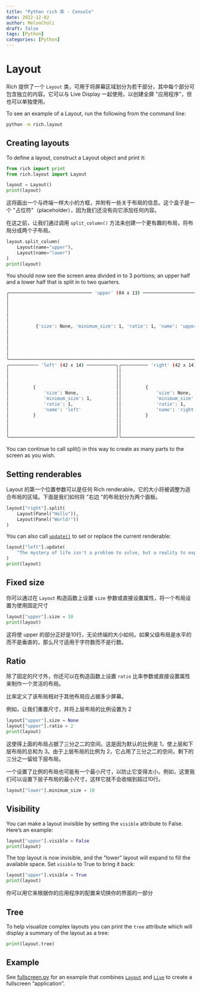 ```yaml
---
title: "Python rich 库 - Console"
date: 2022-12-02
author: MelonCholi
draft: false
tags: [Python]
categories: [Python]
---
```


# Layout

Rich 提供了一个 `Layout` 类，可用于将屏幕区域划分为若干部分，其中每个部分可包含独立的内容。它可以与 Live Display 一起使用，以创建全屏 "应用程序"，但也可以单独使用。

To see an example of a Layout, run the following from the command line:

```bash
python -m rich.layout
```

## Creating layouts

To define a layout, construct a Layout object and print it:

```py
from rich import print
from rich.layout import Layout

layout = Layout()
print(layout)
```

这将画出一个与终端一样大小的方框，并附有一些关于布局的信息。这个盒子是一个 "占位符"（placeholder），因为我们还没有向它添加任何内容。

在这之前，让我们通过调用 `split_column()` 方法来创建一个更有趣的布局，将布局分成两个子布局。

```py
layout.split_column(
    Layout(name="upper"),
    Layout(name="lower")
)
print(layout)
```

You should now see the screen area divided in to 3 portions; an upper half and a lower half that is split in to two quarters.

```bash
╭─────────────────────────────── 'upper' (84 x 13) ────────────────────────────────╮
│                                                                                  │
│                                                                                  │
│                                                                                  │
│                                                                                  │
│                                                                                  │
│          {'size': None, 'minimum_size': 1, 'ratio': 1, 'name': 'upper'}          │
│                                                                                  │
│                                                                                  │
│                                                                                  │
│                                                                                  │
│                                                                                  │
╰──────────────────────────────────────────────────────────────────────────────────╯
╭─────────── 'left' (42 x 14) ───────────╮╭────────── 'right' (42 x 14) ───────────╮
│                                        ││                                        │
│                                        ││                                        │
│                                        ││                                        │
│         {                              ││         {                              │
│             'size': None,              ││             'size': None,              │
│             'minimum_size': 1,         ││             'minimum_size': 1,         │
│             'ratio': 1,                ││             'ratio': 1,                │
│             'name': 'left'             ││             'name': 'right'            │
│         }                              ││         }                              │
│                                        ││                                        │
│                                        ││                                        │
│                                        ││                                        │
╰────────────────────────────────────────╯╰────────────────────────────────────────╯
```

You can continue to call split() in this way to create as many parts to the screen as you wish.

## Setting renderables

Layout 的第一个位置参数可以是任何 Rich renderable，它的大小将被调整为适合布局的区域。下面是我们如何将 "右边 "的布局划分为两个面板。

```py
layout["right"].split(
    Layout(Panel("Hello")),
    Layout(Panel("World!"))
)
```

You can also call [`update()`](https://rich.readthedocs.io/en/stable/reference/layout.html#rich.layout.Layout.update) to set or replace the current renderable:

```py
layout["left"].update(
    "The mystery of life isn't a problem to solve, but a reality to experience."
)
print(layout)
```

## Fixed size

你可以通过在 `Layout` 构造函数上设置 `size` 参数或直接设置属性，将一个布局设置为使用固定尺寸

```py
layout["upper"].size = 10
print(layout)
```

这将使 upper 的部分正好是10行，无论终端的大小如何。如果父级布局是水平的而不是垂直的，那么尺寸适用于字符数而不是行数。

## Ratio

除了固定的尺寸外，你还可以在构造函数上设置 `ratio` 比率参数或直接设置属性来制作一个灵活的布局。

比率定义了该布局相对于其他布局应占据多少屏幕。

例如，让我们重置尺寸，并将上层布局的比例设置为 2

```py
layout["upper"].size = None
layout["upper"].ratio = 2
print(layout)
```

这使得上面的布局占据了三分之二的空间。这是因为默认的比例是 1，使上层和下层布局的总和为 3。由于上层布局的比例为 2，它占用了三分之二的空间，剩下的三分之一留给下层布局。

一个设置了比例的布局也可能有一个最小尺寸，以防止它变得太小。例如，这里我们可以设置下层子布局的最小尺寸，这样它就不会收缩到超过10行。

```py
layout["lower"].minimum_size = 10
```

## Visibility

You can make a layout invisible by setting the `visible` attribute to False. Here’s an example:

```py
layout["upper"].visible = False
print(layout)
```

The top layout is now invisible, and the “lower” layout will expand to fill the available space. Set `visible` to True to bring it back:

```py
layout["upper"].visible = True
print(layout)
```

你可以用它来根据你的应用程序的配置来切换你的界面的一部分

## Tree

To help visualize complex layouts you can print the `tree` attribute which will display a summary of the layout as a tree:

```py
print(layout.tree)
```

## Example

See [fullscreen.py](https://github.com/willmcgugan/rich/blob/master/examples/fullscreen.py) for an example that combines [`Layout`](https://rich.readthedocs.io/en/stable/reference/layout.html#rich.layout.Layout) and [`Live`](https://rich.readthedocs.io/en/stable/reference/live.html#rich.live.Live) to create a fullscreen “application”.